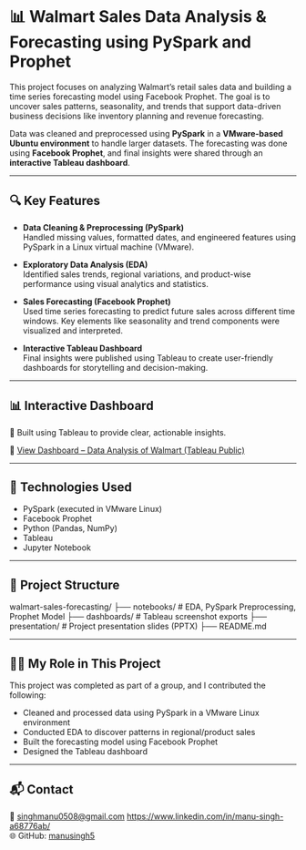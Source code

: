 # 📊 Walmart Sales Data Analysis & Forecasting using PySpark and Prophet

This project focuses on analyzing Walmart’s retail sales data and building a time series forecasting model using Facebook Prophet. The goal is to uncover sales patterns, seasonality, and trends that support data-driven business decisions like inventory planning and revenue forecasting.

Data was cleaned and preprocessed using **PySpark** in a **VMware-based Ubuntu environment** to handle larger datasets. The forecasting was done using **Facebook Prophet**, and final insights were shared through an **interactive Tableau dashboard**.

---

## 🔍 Key Features

- **Data Cleaning & Preprocessing (PySpark)**  
  Handled missing values, formatted dates, and engineered features using PySpark in a Linux virtual machine (VMware).

- **Exploratory Data Analysis (EDA)**  
  Identified sales trends, regional variations, and product-wise performance using visual analytics and statistics.

- **Sales Forecasting (Facebook Prophet)**  
  Used time series forecasting to predict future sales across different time windows. Key elements like seasonality and trend components were visualized and interpreted.

- **Interactive Tableau Dashboard**  
  Final insights were published using Tableau to create user-friendly dashboards for storytelling and decision-making.

---

## 📊 Interactive Dashboard

📍 Built using Tableau to provide clear, actionable insights.

🔗 [View Dashboard – Data Analysis of Walmart (Tableau Public)](https://public.tableau.com/app/profile/manu.singh2406/viz/DATAANALYSISOFWALMARTDATA/Story1)

---

## 🧰 Technologies Used

- PySpark (executed in VMware Linux)
- Facebook Prophet
- Python (Pandas, NumPy)
- Tableau
- Jupyter Notebook


---

## 📁 Project Structure

walmart-sales-forecasting/
├── notebooks/ # EDA, PySpark Preprocessing, Prophet Model
├── dashboards/ # Tableau screenshot exports 
├── presentation/ # Project presentation slides (PPTX)
├── README.md


---

## 👩‍💻 My Role in This Project

This project was completed as part of a group, and I contributed the following:

- Cleaned and processed data using PySpark in a VMware Linux environment  
- Conducted EDA to discover patterns in regional/product sales  
- Built the forecasting model using Facebook Prophet  
- Designed the Tableau dashboard 

---

## 📬 Contact

📧 singhmanu0508@gmail.com 
   https://www.linkedin.com/in/manu-singh-a68776ab/  
🌐 GitHub: [manusingh5](https://github.com/manusingh5)



